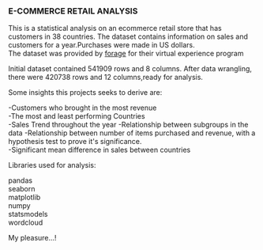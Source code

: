 ### E-COMMERCE RETAIL ANALYSIS

This is a statistical analysis on an ecommerce retail store that has customers in 38 countries. The dataset contains information on sales and customers for a year.Purchases were made in US dollars.                                                                                                                                            
The dataset was provided by [forage](https://www.theforage.com) for their virtual experience program
  

Initial dataset contained 541909 rows and 8 columns.
After data wrangling, there were 420738 rows and 12 columns,ready for analysis.


Some insights this projects seeks to derive are:

-Customers who brought in the most revenue                                                                                                                           
-The most and least performing Countries                                                                                                                          
-Sales Trend throughout the year 
-Relationship between subgroups in the data
-Relationship between number of items purchased and revenue, with a hypothesis test to prove it's significance.                                                   
-Significant mean difference in sales between countries                                                                                                             


Libraries used for analysis:

pandas  
seaborn                                                                                                                                                      
matplotlib                                                                                                                                                                                                                                                                
numpy                                                                                                                                                                 
statsmodels                                                                                                                                                            
wordcloud








My pleasure...!
